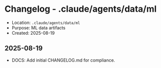 # Changelog - .claude/agents/data/ml

- Location: `.claude/agents/data/ml`
- Purpose: ML data artifacts
- Created: 2025-08-19

## 2025-08-19
- DOCS: Add initial CHANGELOG.md for compliance.

